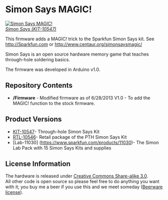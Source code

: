 Simon Says MAGIC!
==========

[![Simon Says MAGIC!](http://www.centaur.org/simonsaysmagic/simonsaysmagic.png)  
*Simon Says (KIT-10547)*](https://www.sparkfun.com/products/10547)

This firmware adds a MAGIC! trick to the Sparkfun Simon Says kit. See http://Sparkfun.com or http://www.centaur.org/simonsaysmagic/

Simon Says is an open source hardware memory game that teaches through-hole soldering basics. 

The firmware was developed in Arduino v1.0.

Repository Contents
-------------------

* **/Firmware** - Modified firmware as of 6/28/2013 V1.0 - To add the MAGIC! function to the stock firmware.



Product Versions
----------------
* [KIT-10547](https://www.sparkfun.com/products/10547)- Through-hole Simon Says Kit
* [RTL-10546](https://www.sparkfun.com/products/10546)- Retail package of the PTH Simon Says Kit
* [Lab-11030] (https://www.sparkfun.com/products/11030)- The Simon Lab Pack with 15 Simon Says Kits and supplies

License Information
-------------------
The hardware is released under [Creative Commons Share-alike 3.0](http://creativecommons.org/licenses/by-sa/3.0/).  
All other code is open source so please feel free to do anything you want with it; you buy me a beer if you use this and we meet someday ([Beerware license](http://en.wikipedia.org/wiki/Beerware)).
